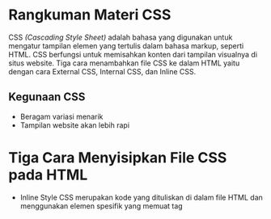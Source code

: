 # Rangkuman Materi CSS
CSS _(Cascading Style Sheet)_ adalah bahasa yang digunakan untuk mengatur tampilan elemen yang tertulis dalam bahasa markup, seperti HTML. CSS berfungsi untuk memisahkan konten dari tampilan visualnya di situs website. Tiga cara menambahkan file CSS ke dalam HTML yaitu dengan cara External CSS, Internal CSS, dan Inline CSS.

## Kegunaan CSS
- Beragam variasi menarik 
- Tampilan website akan lebih rapi

# Tiga Cara Menyisipkan File CSS pada HTML
- Inline Style CSS merupakan kode yang dituliskan di dalam file HTML dan menggunakan elemen spesifik yang memuat tag <style>. Jenis CSS ini hanya mempengaruhi satu baris kode HTML dan harus menempel pada elemen tulisan tersebut.
- Internal CSS merupakan kode yang dituliskan pada bagian header file HTML. Namun, penggunaaan internal CSS ini terkadang membuat loading menjadi semakin lama.
- External CSS merupakan kode CSS yang diletakkan di luar dokumen HTML sebagai file .css. External CSS memiliki fungsi untuk mengkustomisasi semua tampilan halaman website yang sudah ditentukan atau beberapa halaman sekaligus.

## Selector dalam CSS
#### 1. Selector Tag
Selektor Tag disbut juga Type Selector. Selektor ini akan memilih elemen berdasarkan nama tag.
Contoh:
`
p {
    color: blue;
}
`

#### 2. Selector Class
Selektor class adalah selektor yang memilih elemen berdasarkan nama class yang diberikan. Selektor class dibuat dengan tanda titik di depannya.
Contoh:
```
.pink {
  color: white;
  background: pink;
  padding: 5px;
}
```

#### 3. Selector ID
Selektor ID hampir sama dengan class. Bedanya, ID bersifat unik. Hanya boleh digunakan oleh satu elemen saja. Selektor ID ditandai dengan tanda pagar (#) di depannya.
Contoh:
```
#header {
    background: teal;
    color: white;
    height: 100px;
    padding: 50px;
}
```

#### 4. Selector Attribute
Selektor atribut adalah selektor yang memilik elemen berdasarkan atribut. Selektor ini hampir sama seperti selektor Tag.
Contoh selektor Atribut:
```
input[type=text] {
    background: none;
    color: cyan;
    padding: 10px;
    border: 1px solid cyan;
}
```

#### 5. Selector Universal
Selektor universal adalah selektor yang digunakan untuk menyeleksi semua elemen pada jangkaua (scope) Contoh:
```
* {
    border: 1px solid grey;
}
```

#### 6. Pseudo Selector 
Pseudo selektor adalah selektor untuk memilih elemen semu seperti state pada elemen, elemen before dan after, elemen ganjil, dan sebagainya. Ada dua macam pseudo selektor:
- pseudo-class selektor untuk state elemen;
- pseudo-element selektor untuk elemen semu di HTML.
1. Pseudo-class adalah selektor untuk memilih state pada elemen. Contohnya seperti elemen saat diklik, saat fokus, saat disentuh, dan lain sebagainya. Nah, dengan selektor ini kita bisa menentukan tampilan dari elemen pada state tersebut.
Contoh:
`
a:hover {
  color: green;
}
`
2. Pseudo-element
Pseudo-element adalah selektor untuk memilih elemen semu. Elemen semu yang saya maksud di sini adalah elemen yang seolah-olah kita tambahkan di HTML.
Contoh:
`
p::first-line {
  color: magenta;
}
`

## Contoh Tag - Tag Dasar CSS
#### 1. CSS Fonts
- `font-size` untuk mengatur ukuran font;
- `font-weight` untuk mengatur ketebalan font;
- `font-style` untuk mengatur gaya font;
- `font-family` untuk mengatur jenis font;

#### 2. CSS Margin dan Padding
- `margin-top: 5px;`
- `margin-right: 10px;`
- `margin-bottom: 15px;`
- `margin-left: 20px;`

#### 3. CSS Background Color
- `background-color` menetapkan warna background pada satu elemen
- `background-image` menentukan gambar background pada suatu elemen
- `background-repeat` menentukan gambar background untuk di ulang
- `background-attachment` menentukan ukuran gambar untuk background
- `background-position` mengatur posisi awal gambar background

#### 4. CSS Display
- `block` element block ini selalu dimulai pada baris baru (yang dimulai dari kiri ke kanan)
- `inline-block` element inline-block membutuhkan lebar sesuai yang diperlukan
- `none` menyembunyikan elemen untuk tidak ditampilkan

#### 5. CSS Table
- `border` menambahkan border pada table, th, dan td
- `border-collapse` membuat border menjadi single border
- `:nth-child(even)`  membuat background stripe